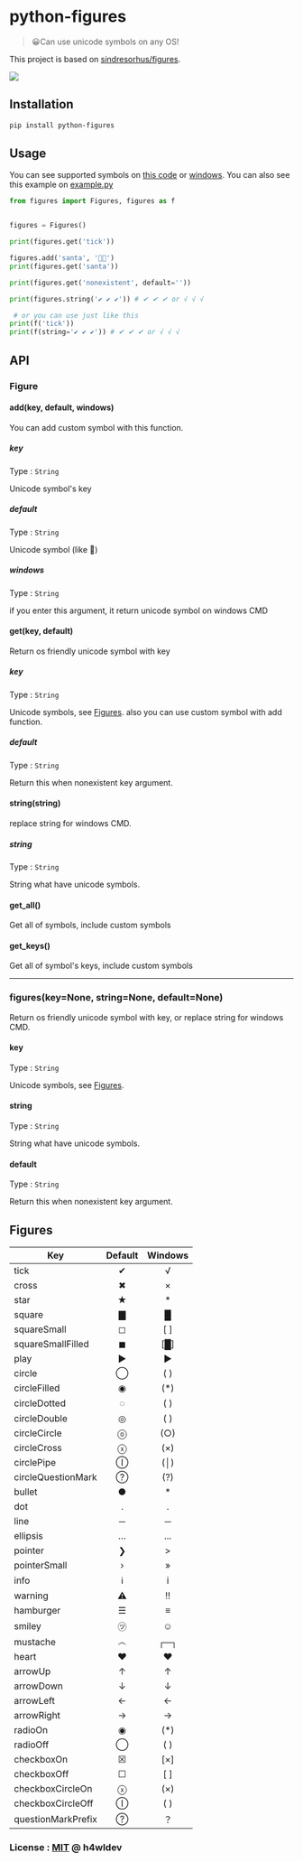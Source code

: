 # python-figures
> 😀Can use unicode symbols on any OS!

This project is based on [sindresorhus/figures](https://github.com/sindresorhus/figures).

<a href="https://github.com/h4wldev/python-figures/blob/master/LICENSE"><img src="https://img.shields.io/github/license/mashape/apistatus.svg?style=flat-square"></a>

## Installation
```bash
pip install python-figures
```

## Usage
You can see supported symbols on [this code](https://github.com/h4wldev/python-figures/blob/master/figures/default.py) or [windows](https://github.com/h4wldev/python-figures/blob/master/figures/windows.py). You can also see this example on [example.py](https://github.com/h4wldev/python-figures/blob/master/example.py)
```python
from figures import Figures, figures as f


figures = Figures()

print(figures.get('tick'))

figures.add('santa', '🎅🏻')
print(figures.get('santa'))

print(figures.get('nonexistent', default=''))

print(figures.string('✔ ✔ ✔')) # ✔ ✔ ✔ or √ √ √

 # or you can use just like this
print(f('tick'))
print(f(string='✔ ✔ ✔')) # ✔ ✔ ✔ or √ √ √
```

## API
### Figure
#### add(key, default, windows)
You can add custom symbol with this function.

##### key
Type : `String`

Unicode symbol's key

##### default
Type : `String`

Unicode symbol (like 🎅)

##### windows
Type : `String`

if you enter this argument, it return unicode symbol on windows CMD

#### get(key, default)
Return os friendly unicode symbol with key

##### key
Type : `String`

Unicode symbols, see [Figures](#figures). also you can use custom symbol with add function.

##### default
Type : `String`

Return this when nonexistent key argument.

#### string(string)
replace string for windows CMD.

##### string
Type : `String`

String what have unicode symbols.

#### get_all()
Get all of symbols, include custom symbols

#### get_keys()
Get all of symbol's keys, include custom symbols

---

### figures(key=None, string=None, default=None)
Return os friendly unicode symbol with key, or replace string for windows CMD.

#### key
Type : `String`

Unicode symbols, see [Figures](#figures).

#### string
Type : `String`

String what have unicode symbols.

#### default
Type : `String`

Return this when nonexistent key argument.

## Figures
| Key                |  Default  | Windows |
| ------------------ | :-------: | :-----: |
| tick               |     ✔     |    √    |
| cross              |     ✖     |    ×    |
| star               |     ★     |    *    |
| square             |     ▇     |    █    |
| squareSmall        |     ◻     |   [ ]   |
| squareSmallFilled  |     ◼     |   [█]   |
| play               |     ▶     |    ►    |
| circle             |     ◯     |   ( )   |
| circleFilled       |     ◉     |   (*)   |
| circleDotted       |     ◌     |   ( )   |
| circleDouble       |     ◎     |   ( )   |
| circleCircle       |     ⓞ     |   (○)   |
| circleCross        |     ⓧ     |   (×)   |
| circlePipe         |     Ⓘ     |   (│)   |
| circleQuestionMark |     ?⃝    |   (?)   |
| bullet             |     ●     |    *    |
| dot                |     ․     |    .    |
| line               |     ─     |    ─    |
| ellipsis           |     …     |   ...   |
| pointer            |     ❯     |    >    |
| pointerSmall       |     ›     |    »    |
| info               |     ℹ     |    i    |
| warning            |     ⚠     |    ‼    |
| hamburger          |     ☰     |    ≡    |
| smiley             |     ㋡     |    ☺    |
| mustache           |     ෴     |   ┌─┐   |
| heart              |     ♥     |    ♥    |
| arrowUp            |     ↑     |    ↑    |
| arrowDown          |     ↓     |    ↓    |
| arrowLeft          |     ←     |    ←    |
| arrowRight         |     →     |    →    |
| radioOn            |     ◉     |   (*)   |
| radioOff           |     ◯     |   ( )   |
| checkboxOn         |     ☒     |   [×]   |
| checkboxOff        |     ☐     |   [ ]   |
| checkboxCircleOn   |     ⓧ     |   (×)   |
| checkboxCircleOff  |     Ⓘ     |   ( )   |
| questionMarkPrefix |     ?⃝    |    ？    |

### License : [MIT](https://github.com/h4wldev/python-figures/blob/master/LICENSE) @ h4wldev
